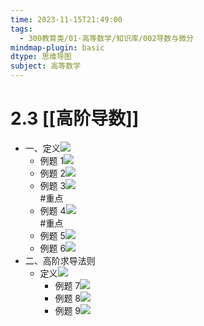 ```yaml
---
time: 2023-11-15T21:49:00
tags:
  - 300教育类/01-高等数学/知识库/002导数与微分
mindmap-plugin: basic
dtype: 思维导图
subject: 高等数学
---
```

# 2.3 [[高阶导数]]
- 一、定义![](https://api2.mubu.com/v3/document_image/cb5bb3fd-9ea8-46d7-a5b1-d002425cc2dc-26626835.jpg)
    - 例题 1![](https://api2.mubu.com/v3/document_image/415a3115-ffa9-4b87-b304-b1f3c67b1579-26626835.jpg)  
    - 例题 2![](https://api2.mubu.com/v3/document_image/c9328547-4271-4a27-b40b-2e0507bd5502-26626835.jpg)  
    - 例题 3![](https://api2.mubu.com/v3/document_image/d27a3768-ffe9-4bde-bd33-fdf40c480f36-26626835.jpg)  
        #重点
    - 例题 4![](https://api2.mubu.com/v3/document_image/562f4be7-79d7-465e-b0c3-1768df5c36c7-26626835.jpg)  
        #重点
    - 例题 5![](https://api2.mubu.com/v3/document_image/96a954b9-72a6-473b-af5e-dc5ebc124ca0-26626835.jpg)  
    - 例题 6![](https://api2.mubu.com/v3/document_image/365e6431-3829-449e-98fd-3d43cca3ffe8-26626835.jpg)  
- 二、高阶求导法则  
    - 定义![](https://api2.mubu.com/v3/document_image/f1e570ee-9755-46ef-8b46-7572134d0120-26626835.jpg)  
        - 例题 7![](https://api2.mubu.com/v3/document_image/2c0f9545-d570-40e9-b747-4a5958b08d7a-26626835.jpg)  
        - 例题 8![](https://api2.mubu.com/v3/document_image/3d3c9aed-450a-414f-a545-1c3c02d9fd4f-26626835.jpg)  
        - 例题 9![](https://api2.mubu.com/v3/document_image/991b86fd-d82e-45d2-8af9-950d045a7df6-26626835.jpg)
